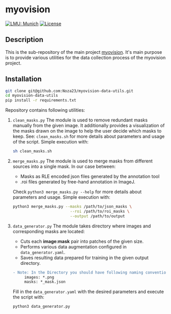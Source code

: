 # myovision

[![LMU: Munich](https://img.shields.io/badge/LMU-Munich-009440.svg)](https://www.en.statistik.uni-muenchen.de/index.html)
[![License](https://img.shields.io/badge/License-MIT-blue.svg)](https://opensource.org/licenses/MIT)

## Description

This is the sub-repository of the main project [myovision](https://github.com/Noza23/myovision).
It's main purpose is to provide various utilities for the data collection process of the myovision project.

## Installation

```bash
git clone git@github.com:Noza23/myovision-data-utils.git
cd myovision-data-utils
pip install -r requirements.txt
```

Repository contains following utilities:

1. `clean_masks.py`
   The module is used to remove redundant masks manually from the given image.
   It additionally provides a visualization of the masks drawn on the image to help the user decide which masks to keep.
   See: `clean_masks.sh` for more details about parameters and usage of the script.
   Simple execution with:

   ```bash
   sh clean_masks.sh
   ```

2. `merge_masks.py`
   The module is used to merge masks from different sources into a single mask.
   In our case between:

   - Masks as RLE encoded json files generated by the annotation tool
   - .roi files generated by free-hand annotation in ImageJ.

   Check `python3 merge_masks.py --help` for more details about parameters and usage.
   Simple execution with:

   ```bash
   python3 merge_masks.py --masks /path/to/json_masks \
                            --roi /path/to/roi_masks \
                            --output /path/to/output
   ```

3. `data_generator.py`
   The module takes directory where images and corresponding masks are located:

   - Cuts each **image:mask** pair into patches of the given size.
   - Performs various data augmentation configured in `data_generator.yaml`.
   - Saves resulting data prepared for training in the given output directory.

   ```diff
   - Note: In the Directory you should have following naming convention:
        images: *.png
        masks: *_mask.json
   ```

   Fill in the `data_generator.yaml` with the desired parameters and execute the script with:

   ```bash
   python3 data_generator.py
   ```
